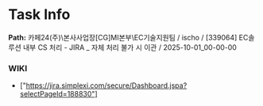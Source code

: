# Task Info

**Path:** 카페24(주)\본사사업장\[CG]MI본부\EC기술지원팀 / ischo / [339064] EC솔루션 내부 CS 처리 - JIRA _ 자체 처리 불가 시 이관 / 2025-10-01_00-00-00

### WIKI
- ["https://jira.simplexi.com/secure/Dashboard.jspa?selectPageId=188830"]

